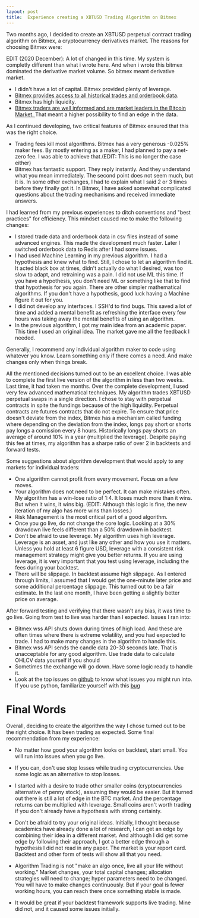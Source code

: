 ```yaml
---
layout: post
title:  Experience creating a XBTUSD Trading Algorithm on Bitmex
---
```


Two months ago, I decided to create an XBTUSD perpetual contract trading algorithm on Bitmex, a cryptocurrency derivatives market. <!--more-->The reasons for choosing Bitmex were:

EDIT (2020 December): A lot of changed in this time. My system is completly different than what i wrote here. And when i wrote this bitmex dominated the derivative market volume. So bitmex meant derivative market.

- I didn't have a lot of capital. Bitmex provided plenty of leverage.
- <a href="https://public.bitmex.com/">Bitmex provides access to all historical trades and orderbook data</a>.
- Bitmex has high liquidity.
- <a href="/Price-Discovery/">Bitmex traders are well informed and are market leaders in the Bitcoin Market. </a> That meant a higher possibility to find an edge in the data.

As I continued developing, two critical features of Bitmex ensured that this was the right choice.

- Trading fees kill most algorithms. Bitmex has a very generous -0.025% maker fees. By mostly entering as a maker, I had planned to pay a net-zero fee. I was able to achieve that.(EDIT: This is no longer the case either)
- Bitmex has fantastic support. They reply instantly. And they understand what you mean immediately. The second point does not seem much, but it is. In some other exchanges, I had to explain what I said 2 or 3 times before they finally got it. In Bitmex, I have asked somewhat complicated questions about the trading mechanisms and received immediate answers. 

I had learned from my previous experiences to ditch conventions and "best practices" for efficiency. This mindset caused me to make the following changes:

- I stored trade data and orderbook data in csv files instead of some advanced engines. This made the development much faster. Later I switched orderbook data to Redis after I had some issues.
- I had used Machine Learning in my previous algorithm. I had a hypothesis and knew what to find. Still, I chose to let an algorithm find it. It acted black box at times, didn't actually do what I desired, was too slow to adapt, and retraining was a pain. I did not use ML this time. If you have a hypothesis, you don't need ML or something like that to find that hypothesis for you again. There are other simpler mathematical algorithms. If you don't have a hypothesis, good luck having a Machine figure it out for you.
- I did not develop any interfaces. I SSH'd to find bugs. This saved a lot of time and added a mental benefit as refreshing the interface every few hours was taking away the mental benefits of using an algorithm.
- In the previous algorithm, I got my main idea from an academic paper. This time I used an original idea. The market gave me all the feedback I needed.

Generally, I recommend any individual algorithm maker to code using whatever you know. Learn something only if there comes a need. And make changes only when things break.

All the mentioned decisions turned out to be an excellent choice. I was able to complete the first live version of the algorithm in less than two weeks. Last time, it had taken me months. Over the complete development, I used very few advanced mathematical techniques. My algorithm trades XBTUSD perpetual swaps in a single direction. I chose to stay with perpetual contracts in spite the fundings because of the high liquidity. Perpetual contracts are futures contracts that do not expire. To ensure that price doesn't deviate from the index, Bitmex has a mechanism called funding where depending on the deviation from the index, longs pay short or shorts pay longs a comission every 8 hours. Historically longs pay shorts an average of around 10% in a year (multiplied the leverage). Despite paying this fee at times, my algorithm has a sharpe ratio of over 2 in backtests and forward tests. 

Some suggestions about algorithm development that would apply to any markets for individual traders:

- One algorithm cannot profit from every movement. Focus on a few moves.
- Your algorithm does not need to be perfect. It can make mistakes often. My algorithm has a win-lose ratio of 1:4. It loses much more than it wins. But when it wins, it wins big. (EDIT: Although this logic is fine, the new iteration of my algo has more wins than losses.)
- Risk Management is the most critical part of a good algorithm.
- Once you go live, do not change the core logic. Looking at a 30% drawdown live feels different than a 50% drawdown in backtest.
- Don't be afraid to use leverage. My algorithm uses high leverage. Leverage is an asset, and just like any other and how you use it matters. Unless you hold at least 6 figure USD, leverage with a consistent risk management strategy might give you better returns. If you are using leverage, it is very important that you test using leverage, including the fees during your backtest.
- There will be slippage. In backtest assume high slippage. As I entered through limits, I assumed that I would get the one-minute later price and some additional percentage slippage. This turned out to be a fair estimate. In the last one month, I have been getting a slightly better price on average.

After forward testing and verifying that there wasn't any bias, it was time to go live. Going from test to live was harder than I expected. Issues I ran into:

- Bitmex wss API shuts down during times of high load. And these are often times where there is extreme volatility, and you had expected to trade. I had to make many changes in the algorithm to handle this.
- Bitmex wss API sends the candle data 20-30 seconds late. That is unacceptable for any good algorithm. Use trade data to calculate OHLCV data yourself if you should
- Sometimes the exchange will go down. Have some logic ready to handle it.
- Look at the top issues on <a href="https://github.com/BitMEX/api-connectors/issues?q=is%3Aissue+is%3Aopen+sort%3Acomments-desc">github</a> to know what issues you might run into. If you use python, familiarize yourself with this <a href="https://github.com/BitMEX/api-connectors/issues/139">bug</a>


# Final Words

Overall, deciding to create the algorithm the way I chose turned out to be the right choice. It has been trading as expected. Some final recommendation from my experience:

- No matter how good your algorithm looks on backtest, start small. You will run into issues when you go live. 

- If you can, don't use stop losses while trading cryptocurrencies. Use some logic as an alternative to stop losses.

- I started with a desire to trade other smaller coins (cryptocurrencies alternative of penny stock), assuming they would be easier. But it turned out there is still a lot of edge in the BTC market. And the percentage returns can be multiplied with leverage. Small coins aren't worth trading if you don't already have a hypothesis with strong certainty.

- Don't be afraid to try your original ideas. Initially, I thought because academics have already done a lot of research, I can get an edge by combining their idea in a different market. And although I did get some edge by following their approach, I got a better edge through a hypothesis I did not read in any paper. The market is your report card. Backtest and other form of tests will show all that you need.

- Algorithm Trading is not "make an algo once, live all your life without working." Market changes, your total capital changes; allocation strategies will need to change; hyper parameters need to be changed. You will have to make changes continuously. But if your goal is fewer working hours, you can reach there once something stable is made.

- It would be great if your backtest framework supports live trading. Mine did not, and it caused some issues initially.